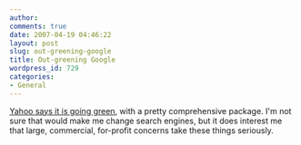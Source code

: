 ```yaml
---
author:
comments: true
date: 2007-04-19 04:46:22
layout: post
slug: out-greening-google
title: Out-greening Google
wordpress_id: 729
categories:
- General
---
```


[Yahoo says it is going green](http://yodel.yahoo.com/2007/04/17/dont-even-leave-a-footprint/), with a pretty comprehensive package. I'm not sure that would make me change search engines, but it does interest me that large, commercial, for-profit concerns take these things seriously.

